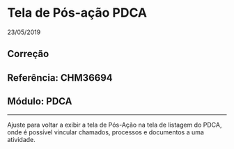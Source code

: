 # Tela de Pós-ação PDCA
23/05/2019
## Correção
## Referência: CHM36694
## Módulo: PDCA
***

Ajuste para voltar a exibir a tela de Pós-Ação na tela de listagem do PDCA, onde é possível vincular chamados, processos e documentos a uma atividade.